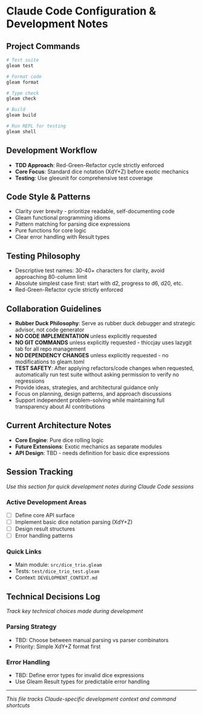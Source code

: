 # Claude Code Configuration & Development Notes

## Project Commands
```bash
# Test suite
gleam test

# Format code  
gleam format

# Type check
gleam check

# Build
gleam build

# Run REPL for testing
gleam shell
```

## Development Workflow
- **TDD Approach**: Red-Green-Refactor cycle strictly enforced
- **Core Focus**: Standard dice notation (XdY+Z) before exotic mechanics
- **Testing**: Use gleeunit for comprehensive test coverage

## Code Style & Patterns
- Clarity over brevity - prioritize readable, self-documenting code
- Gleam functional programming idioms
- Pattern matching for parsing dice expressions
- Pure functions for core logic
- Clear error handling with Result types

## Testing Philosophy
- Descriptive test names: 30-40+ characters for clarity, avoid approaching 80-column limit
- Absolute simplest case first: start with d2, progress to d6, d20, etc.
- Red-Green-Refactor cycle strictly enforced

## Collaboration Guidelines
- **Rubber Duck Philosophy**: Serve as rubber duck debugger and strategic advisor, not code generator
- **NO CODE IMPLEMENTATION** unless explicitly requested
- **NO GIT COMMANDS** unless explicitly requested - thiccjay uses lazygit tab for all repo management
- **NO DEPENDENCY CHANGES** unless explicitly requested - no modifications to gleam.toml
- **TEST SAFETY**: After applying refactors/code changes when requested, automatically run test suite without asking permission to verify no regressions
- Provide ideas, strategies, and architectural guidance only
- Focus on planning, design patterns, and approach discussions
- Support independent problem-solving while maintaining full transparency about AI contributions

## Current Architecture Notes
- **Core Engine**: Pure dice rolling logic
- **Future Extensions**: Exotic mechanics as separate modules
- **API Design**: TBD - needs definition for basic dice expressions

## Session Tracking
*Use this section for quick development notes during Claude Code sessions*

### Active Development Areas
- [ ] Define core API surface
- [ ] Implement basic dice notation parsing (XdY+Z)
- [ ] Design result structures
- [ ] Error handling patterns

### Quick Links
- Main module: `src/dice_trio.gleam`
- Tests: `test/dice_trio_test.gleam`
- Context: `DEVELOPMENT_CONTEXT.md`

## Technical Decisions Log
*Track key technical choices made during development*

### Parsing Strategy
- TBD: Choose between manual parsing vs parser combinators
- Priority: Simple XdY+Z format first

### Error Handling
- TBD: Define error types for invalid dice expressions
- Use Gleam Result types for predictable error handling

---
*This file tracks Claude-specific development context and command shortcuts*
